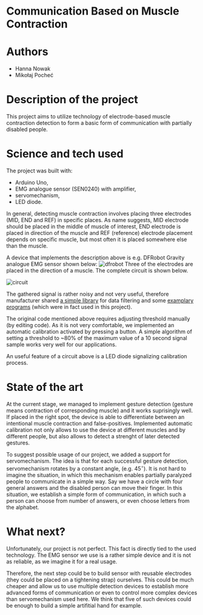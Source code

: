 # Communication Based on Muscle Contraction
# Authors 
- Hanna Nowak
- Mikołaj Pocheć
# Description of the project 
This project aims to utilize technology of electrode-based muscle contraction detection to form a basic form of communication with partially disabled people.
# Science and tech used 
The project was built with:
- Arduino Uno,
- EMG analogue sensor (SEN0240) with amplifier,
- servomechanism,
- LED diode.

In general, detecting muscle contraction involves placing three electrodes (MID, END and REF) in specific places. As name suggests, MID electrode should be placed in the middle of muscle of interest, END electrode is placed in direction of the muscle and REF (reference) electrode placement depends on specific muscle, but most often it is placed somewhere else than the muscle.

A device that implements the description above is e.g. DFRobot Gravity analogue EMG sensor shown below:
![dfrobot](https://github.com/ComplexityGarage/ExemplaryProject4/assets/86022023/78845ea4-7286-4cdb-b9a1-3f83f1af4bf9)
Three of the electrodes are placed in the direction of a muscle. The complete circuit is shown below.

![circuit](https://github.com/ComplexityGarage/ExemplaryProject4/assets/86022023/e43ae1e7-e508-43a6-a1de-3684a254e199)

The gathered signal is rather noisy and not very useful, therefore manufacturer shared [a simple library](https://codeload.github.com/yuyouliang/EMG_Filter/zip/master) for data filtering and some [examplary programs](https://wiki.dfrobot.com/Analog_EMG_Sensor_by_OYMotion_SKU_SEN0240) (which were in fact used in this project).

The original code mentioned above requires adjusting threshold manually (by editing code). As it is not very comfortable, we implemented an automatic calibration activated by pressing a button. A simple algorithm of setting a threshold to ~80% of the maximum value of a 10 second signal sample works very well for our applications.

An useful feature of a circuit above is a LED diode signalizing calibration process.

# State of the art 
At the current stage, we managed to implement gesture detection (gesture means contraction of corresponding muscle) and it works suprisingly well. If placed in the right spot, the device is able to differentiate between an intentional muscle contraction and false-positives. Implemented automatic calibration not only allows to use the device at different muscles and by different people, but also allows to detect a strenght of later detected gestures. 

To suggest possible usage of our project, we added a support for servomechanism. 
The idea is that for each successful gesture detection, servomechanism rotates by a constant angle, (e.g. $45^\circ$). It is not hard to imagine the situation, in which this mechanism enables partially paralyzed people to communicate in a simple way. Say we have a circle with four general answers and the disabled person can move their finger. In this situation, we establish a simple form of communication, in which such a person can choose from number of answers, or even choose letters from the alphabet.

# What next?
Unfortunately, our project is not perfect. This fact is directly tied to the used technology. The EMG sensor we use is a rather simple device and it is not as reliable, as we imagine it for a real usage. 

Therefore, the next step could be to build sensor with reusable electrodes (they could be placed on a tightening strap) ourselves. This could be much cheaper and allow us to use multiple detection devices to establish more advanced forms of communication or even to control more complex devices than servomechanism used here. We think that five of such devices could be enough to build a simple artifitial hand for example.

